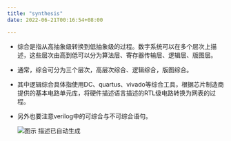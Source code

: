 ```yaml
---
title: "synthesis"
date: 2022-06-21T00:16:54+08:00

---
```


-   综合是指从高抽象级转换到低抽象级的过程。数字系统可以在多个层次上描述，这些层次由高到低可以分为算法层、寄存器传输层、逻辑层、版图层。
-   通常，综合可分为三个层次，高层次综合、逻辑综合，版图综合。

-   其中逻辑综合具体指使用DC、quartus、vivado等综合工具，根据芯片制造商提供的基本电路单元库，将硬件描述语言描述的RTL级电路转换为网表的过程。

-   另外也要注意verilog中的可综合与不可综合语句。
  
    ![图示 描述已自动生成](media/5.png)
